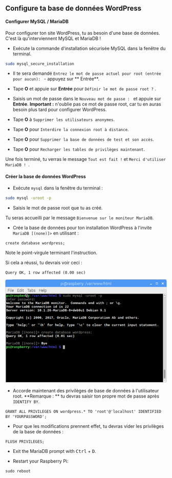## Configure ta base de données WordPress

#### Configurer MySQL / MariaDB

Pour configurer ton site WordPress, tu as besoin d'une base de données. C'est là qu'interviennent MySQL et MariaDB !

+ Exécute la commande d'installation sécurisée MySQL dans la fenêtre du terminal.

```bash
sudo mysql_secure_installation
```

+ Il te sera demandé `Entrez le mot de passe actuel pour root (entrée pour aucun): ` - appuyez sur ** Entrée**.

+ Tape **O** et appuie sur **Entrée** pour `Définir le mot de passe root ?` .

+ Saisis un mot de passe dans le `Nouveau mot de passe : ` et appuie sur **Entrée**. **Important :** n'oublie pas ce mot de passe root, car tu en auras besoin plus tard pour configurer WordPress.

+ Tape **O** à `Supprimer les utilisateurs anonymes`.

+ Tape **O** pour `Interdire la connexion root à distance`.

+ Tape **O** pour `Supprimer la base de données de test et son accès`.

+ Tape **O** pour `Recharger les tables de privilèges maintenant`.

Une fois terminé, tu verras le message `Tout est fait !` et `Merci d'utiliser MariaDB ! `.

#### Créer la base de données WordPress

+ Exécute `mysql` dans la fenêtre du terminal :

```bash 
sudo mysql -uroot -p
```

+ Saisis le mot de passe root que tu as créé.

Tu seras accueilli par le message `Bienvenue sur le moniteur MariaDB`.

+ Crée la base de données pour ton installation WordPress à l'invite `MariaDB [(none)]>` en utilisant :

```
create database wordpress;
```

  Note le point-virgule terminant l'instruction.

Si cela a réussi, tu devrais voir ceci :

```
Query OK, 1 row affected (0.00 sec)
```

![créer une base de données](images/create-database.png)

+ Accorde maintenant des privilèges de base de données à l'utilisateur root. **Remarque : ** tu devras saisir ton propre mot de passe après `IDENTIFY BY`.

```
GRANT ALL PRIVILEGES ON wordpress.* TO 'root'@'localhost' IDENTIFIED BY 'YOURPASSWORD';
```

+ Pour que les modifications prennent effet, tu devras vider les privilèges de la base de données :

```
FLUSH PRIVILEGES;
```

+ Exit the MariaDB prompt with <kbd>Ctrl</kbd> + <kbd>D</kbd>.

+ Restart your Raspberry Pi:

```
sudo reboot
```

